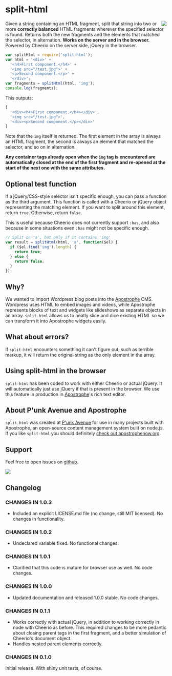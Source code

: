 split-html
==========

<a href="http://apostrophenow.org/"><img src="https://raw.githubusercontent.com/punkave/split-html/master/logos/logo-box-madefor.png" align="right" /></a>

Given a string containing an HTML fragment, split that string into two or more **correctly balanced** HTML fragments wherever the specified selector is found. Returns both the new fragments and the elements that matched the selector, in alternation. **Works on the server and in the browser.** Powered by Cheerio on the server side, jQuery in the browser.

```javascript
var splitHtml = require('split-html');
var html = '<div>' +
  '<h4>First component.</h4>' +
  '<img src="/test.jpg">' +
  '<p>Second component.</p>' +
  '</div>';
var fragments = splitHtml(html, 'img');
console.log(fragments);
```

This outputs:

```javascript
[
  '<div><h4>First component.</h4></div>',
  '<img src="/test.jpg">',
  '<div><p>Second component.</p></div>'
]
```

Note that the `img` itself is returned. The first element in the array is always an HTML fragment, the second is always an element that matched the selector, and so on in alternation.

**Any container tags already open when the `img` tag is encountered are automatically closed at the end of the first fragment and re-opened at the start of the next one with the same attributes.**

## Optional test function

If a jQuery/CSS-style selector isn't specific enough, you can pass a function as the third argument. This function is called with a Cheerio or jQuery object representing the matching element. If you want to split around this element, return `true`. Otherwise, return `false`.

This is useful because Cheerio does not currently support `:has`, and also because in some situations even `:has` might not be specific enough.

```javascript
// Split on 'a', but only if it contains 'img'
var result = splitHtml(html, 'a', function($el) {
  if ($el.find('img').length) {
    return true;
  } else {
    return false;
  }
});
```

## Why?

We wanted to import Wordpress blog posts into the [Apostrophe](http://apostrophenow.org) CMS. Wordpress uses HTML to embed images and videos, while Apostrophe represents blocks of text and widgets like slideshows as separate objects in an array. `split-html` allows us to neatly slice and dice existing HTML so we can transform it into Apostrophe widgets easily.

## What about errors?

If `split-html` encounters something it can't figure out, such as terrible markup, it will return the original string as the only element in the array.

## Using split-html in the browser

`split-html` has been coded to work with either Cheerio or actual jQuery. It will automatically just use jQuery if that is present in the browser. We use this feature in production in [Apostrophe](http://apostrophenow.org)'s rich text editor.

## About P'unk Avenue and Apostrophe

`split-html` was created at [P'unk Avenue](http://punkave.com) for use in many projects built with Apostrophe, an open-source content management system built on node.js. If you like `split-html` you should definitely [check out apostrophenow.org](http://apostrophenow.org).

## Support

Feel free to open issues on [github](http://github.com/punkave/split-html).

<a href="http://punkave.com/"><img src="https://raw.githubusercontent.com/punkave/split-html/master/logos/logo-box-builtby.png" /></a>

## Changelog

### CHANGES IN 1.0.3

* Included an explicit LICENSE.md file (no change, still MIT licensed). No changes in functionality.

### CHANGES IN 1.0.2

* Undeclared variable fixed. No functional changes.

### CHANGES IN 1.0.1

* Clarified that this code is mature for browser use as well. No code changes.

### CHANGES IN 1.0.0

* Updated documentation and released 1.0.0 stable. No code changes.

### CHANGES IN 0.1.1

* Works correctly with actual jQuery, in addition to working correctly in node with Cheerio as before. This required changes to be more pedantic about closing parent tags in the first fragment, and a better simulation of Cheerio's document object.
* Handles nested parent elements correctly.

### CHANGES IN 0.1.0

Initial release. With shiny unit tests, of course.
